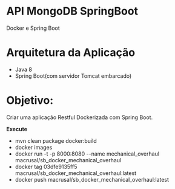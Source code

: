 # API MongoDB SpringBoot 
Docker e Spring Boot

# Arquitetura da Aplicação
* Java 8
* Spring Boot(com servidor Tomcat embarcado)


# Objetivo:
  Criar uma aplicação Restful Dockerizada com Spring Boot.

**Execute**
* mvn clean package docker:build
* docker images
* docker run -t -p 8000:8080 --name mechanical_overhaul macrusal/sb_docker_mechanical_overhaul
* docker tag  03dfe9135ff5 macrusal/sb_docker_mechanical_overhaul:latest
* docker push macrusal/sb_docker_mechanical_overhaul:latest